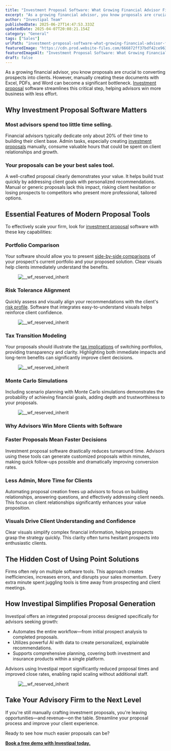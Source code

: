 ```yaml
---
title: "Investment Proposal Software: What Growing Financial Advisor Firms Need to Know"
excerpt: "As a growing financial advisor, you know proposals are crucial to converting prospects into clients."
author: "Investipal Team"
publishedDate: 2025-06-27T14:47:53.333Z
updatedDate: 2025-04-07T20:08:21.154Z
category: "General"
tags: ["Sales"]
urlPath: "investment-proposal-software-what-growing-financial-advisor-firms-need-to-know"
featuredImage: "https://cdn.prod.website-files.com/666872ff37bdf42ce9637d77/67f430b097e194c16d9cd356_The%20Biggest%20Bottlenecks%20in%20Wealth%20Management%20Sales%E2%80%94and%20How%20Automation%20Solves%20Them%20(4).png"
featuredImageAlt: "Investment Proposal Software: What Growing Financial Advisor Firms Need to Know"
draft: false
---
```

<p id="">As a growing financial advisor, you know proposals are crucial to converting prospects into clients. However, manually creating these documents with Excel, PDFs, and Word can become a significant bottleneck. <a href="/blog/investment-proposals">Investment proposal</a> software streamlines this critical step, helping advisors win more business with less effort.</p><h2 id="">Why Investment Proposal Software Matters</h2><h3 id="">Most advisors spend too little time selling.</h3><p id="">Financial advisors typically dedicate only about 20% of their time to building their client base. Admin tasks, especially creating <a href="/blog/investment-proposals">investment proposals</a> manually, consume valuable hours that could be spent on client relationships and growth.</p><h3 id="">Your proposals can be your best sales tool.</h3><p id="">A well-crafted proposal clearly demonstrates your value. It helps build trust quickly by addressing client goals with personalized recommendations. Manual or generic proposals lack this impact, risking client hesitation or losing prospects to competitors who present more professional, tailored options.</p><h2 id="">Essential Features of Modern Proposal Tools</h2><p id="">To effectively scale your firm, look for <a href="/blog/investment-proposals">investment proposal</a> software with these key capabilities:</p><h3 id="">Portfolio Comparison</h3><p id="">Your software should allow you to present <a href="/blog/automating-comparative-portfolio-analyses-for-financial-advisors-save-time-and-optimize-client-portfolios">side-by-side comparisons</a> of your prospect's current portfolio and your proposed solution. Clear visuals help clients immediately understand the benefits.</p><figure class="w-richtext-figure-type-image w-richtext-align-fullwidth" style="max-width:2240px" data-rt-type="image" data-rt-align="fullwidth" data-rt-max-width="2240px"><div><img src="/images/inline/investment-proposal-software-what-growing-financial-advisor-firms-need-to-know-0-312d08665c.webp" loading="lazy" alt="__wf_reserved_inherit"></div></figure><h3 id="">Risk Tolerance Alignment</h3><p id="">Quickly assess and visually align your recommendations with the client's <a href="/risk-assessment">risk profile</a>. Software that integrates easy-to-understand visuals helps reinforce client confidence.</p><figure class="w-richtext-figure-type-image w-richtext-align-fullwidth" style="max-width:2240px" data-rt-type="image" data-rt-align="fullwidth" data-rt-max-width="2240px"><div><img src="/images/inline/investment-proposal-software-what-growing-financial-advisor-firms-need-to-know-1-76c48677e9.webp" loading="lazy" alt="__wf_reserved_inherit"></div></figure><h3 id="">Tax Transition Modeling</h3><p id="">Your proposals should illustrate the <a href="/blog/how-tax-transition-analysis-helps-advisors-move-client-portfolios-with-confidence">tax implications</a> of switching portfolios, providing transparency and clarity. Highlighting both immediate impacts and long-term benefits can significantly improve client decisions.</p><figure class="w-richtext-figure-type-image w-richtext-align-fullwidth" style="max-width:2240px" data-rt-type="image" data-rt-align="fullwidth" data-rt-max-width="2240px"><div><img src="/images/inline/investment-proposal-software-what-growing-financial-advisor-firms-need-to-know-2-c3a8e8debc.webp" loading="lazy" alt="__wf_reserved_inherit"></div></figure><h3 id="">Monte Carlo Simulations</h3><p id="">Including scenario planning with Monte Carlo simulations demonstrates the probability of achieving financial goals, adding depth and trustworthiness to your proposals.</p><figure class="w-richtext-figure-type-image w-richtext-align-fullwidth" style="max-width:2240px" data-rt-type="image" data-rt-align="fullwidth" data-rt-max-width="2240px"><div><img src="/images/inline/investment-proposal-software-what-growing-financial-advisor-firms-need-to-know-3-28ce3a7455.webp" loading="lazy" alt="__wf_reserved_inherit"></div></figure><h3 id="">Why Advisors Win More Clients with Software</h3><h3 id="">Faster Proposals Mean Faster Decisions</h3><p id="">Investment proposal software drastically reduces turnaround time. Advisors using these tools can generate customized proposals within minutes, making quick follow-ups possible and dramatically improving conversion rates.</p><h3 id="">Less Admin, More Time for Clients</h3><p id="">Automating proposal creation frees up advisors to focus on building relationships, answering questions, and effectively addressing client needs. This focus on client relationships significantly enhances your value proposition.</p><h3 id="">Visuals Drive Client Understanding and Confidence</h3><p id="">Clear visuals simplify complex financial information, helping prospects grasp the strategy quickly. This clarity often turns hesitant prospects into enthusiastic clients.</p><h2 id="">The Hidden Cost of Using Point Solutions</h2><p id="">Firms often rely on multiple software tools. This approach creates inefficiencies, increases errors, and disrupts your sales momentum. Every extra minute spent juggling tools is time away from prospecting and client meetings.</p><h2 id="">How Investipal Simplifies Proposal Generation</h2><p id="">Investipal offers an integrated proposal process designed specifically for advisors seeking growth:</p><ul id=""><li id="">Automates the entire workflow—from initial prospect analysis to completed proposals.</li><li id="">Utilizes powerful AI with data to create personalized, explainable recommendations.</li><li id="">Supports comprehensive planning, covering both investment and insurance products within a single platform.</li></ul><p id="">Advisors using Investipal report significantly reduced proposal times and improved close rates, enabling rapid scaling without additional staff.</p><figure class="w-richtext-figure-type-image w-richtext-align-fullwidth" style="max-width:2048px" data-rt-type="image" data-rt-align="fullwidth" data-rt-max-width="2048px"><div><img src="/images/inline/investment-proposal-software-what-growing-financial-advisor-firms-need-to-know-4-7907b78aca.webp" loading="lazy" alt="__wf_reserved_inherit"></div></figure><h2 id="">Take Your Advisory Firm to the Next Level</h2><p id="">If you're still manually crafting investment proposals, you're leaving opportunities—and revenue—on the table. Streamline your proposal process and improve your client experience.</p><p id="">Ready to see how much easier proposals can be?</p><p id=""><a href="/book-a-demo"><strong id="">Book a free demo with Investipal today.</strong></a></p>